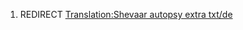 1.  REDIRECT [Translation:Shevaar autopsy extra
    txt/de](Translation:Shevaar_autopsy_extra_txt/de "wikilink")